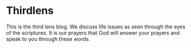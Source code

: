 # Thirdlens
This is the third lens blog. We discuss life issues as seen through the eyes of the scriptures. It is our prayers that God will answer your prayers and speak to you through these words.
